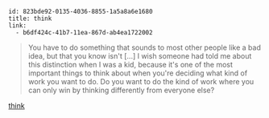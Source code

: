 ```
id: 823bde92-0135-4036-8855-1a5a8a6e1680
title: think
link:
  - b6df424c-41b7-11ea-867d-ab4ea1722002
```

> You have to do something that sounds to most other people like a bad idea, but that you know isn't
> [...]
> I wish someone had told me about this distinction when I was a kid, because it's one of the most important things to think about when you're deciding what kind of work you want to do. Do you want to do the kind of work where you can only win by thinking differently from everyone else?

[think][1]

[1]: http://paulgraham.com/think.html
